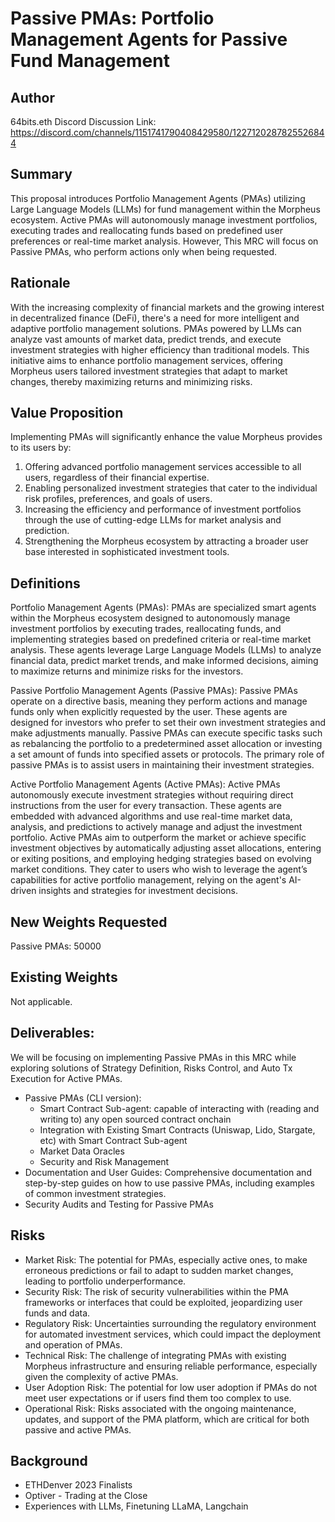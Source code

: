 # Passive PMAs: Portfolio Management Agents for Passive Fund Management

## Author
64bits.eth
Discord Discussion Link: https://discord.com/channels/1151741790408429580/1227120287825526844

## Summary
This proposal introduces Portfolio Management Agents (PMAs) utilizing Large Language Models (LLMs) for fund management within the Morpheus ecosystem. Active PMAs will autonomously manage investment portfolios, executing trades and reallocating funds based on predefined user preferences or real-time market analysis. However, This MRC will focus on Passive PMAs, who perform actions only when being requested. 

## Rationale
With the increasing complexity of financial markets and the growing interest in decentralized finance (DeFi), there's a need for more intelligent and adaptive portfolio management solutions. PMAs powered by LLMs can analyze vast amounts of market data, predict trends, and execute investment strategies with higher efficiency than traditional models. This initiative aims to enhance portfolio management services, offering Morpheus users tailored investment strategies that adapt to market changes, thereby maximizing returns and minimizing risks.

## Value Proposition
Implementing PMAs will significantly enhance the value Morpheus provides to its users by:

1. Offering advanced portfolio management services accessible to all users, regardless of their financial expertise.
2. Enabling personalized investment strategies that cater to the individual risk profiles, preferences, and goals of users.
3. Increasing the efficiency and performance of investment portfolios through the use of cutting-edge LLMs for market analysis and prediction.
4. Strengthening the Morpheus ecosystem by attracting a broader user base interested in sophisticated investment tools.

## Definitions
Portfolio Management Agents (PMAs): PMAs are specialized smart agents within the Morpheus ecosystem designed to autonomously manage investment portfolios by executing trades, reallocating funds, and implementing strategies based on predefined criteria or real-time market analysis. These agents leverage Large Language Models (LLMs) to analyze financial data, predict market trends, and make informed decisions, aiming to maximize returns and minimize risks for the investors.

Passive Portfolio Management Agents (Passive PMAs): Passive PMAs operate on a directive basis, meaning they perform actions and manage funds only when explicitly requested by the user. These agents are designed for investors who prefer to set their own investment strategies and make adjustments manually. Passive PMAs can execute specific tasks such as rebalancing the portfolio to a predetermined asset allocation or investing a set amount of funds into specified assets or protocols. The primary role of passive PMAs is to assist users in maintaining their investment strategies.

Active Portfolio Management Agents (Active PMAs): Active PMAs autonomously execute investment strategies without requiring direct instructions from the user for every transaction. These agents are embedded with advanced algorithms and use real-time market data, analysis, and predictions to actively manage and adjust the investment portfolio. Active PMAs aim to outperform the market or achieve specific investment objectives by automatically adjusting asset allocations, entering or exiting positions, and employing hedging strategies based on evolving market conditions. They cater to users who wish to leverage the agent’s capabilities for active portfolio management, relying on the agent's AI-driven insights and strategies for investment decisions.

## New Weights Requested
Passive PMAs: 50000

## Existing Weights
Not applicable.

## Deliverables:
We will be focusing on implementing Passive PMAs in this MRC while exploring solutions of Strategy Definition, Risks Control, and Auto Tx Execution for Active PMAs.

- Passive PMAs (CLI version):
  - Smart Contract Sub-agent: capable of interacting with (reading and writing to) any open sourced contract onchain
  - Integration with Existing Smart Contracts (Uniswap, Lido, Stargate, etc) with Smart Contract Sub-agent
  - Market Data Oracles
  - Security and Risk Management
- Documentation and User Guides: Comprehensive documentation and step-by-step guides on how to use passive PMAs, including examples of common investment strategies.
- Security Audits and Testing for Passive PMAs

## Risks
- Market Risk: The potential for PMAs, especially active ones, to make erroneous predictions or fail to adapt to sudden market changes, leading to portfolio underperformance.
- Security Risk: The risk of security vulnerabilities within the PMA frameworks or interfaces that could be exploited, jeopardizing user funds and data.
- Regulatory Risk: Uncertainties surrounding the regulatory environment for automated investment services, which could impact the deployment and operation of PMAs.
- Technical Risk: The challenge of integrating PMAs with existing Morpheus infrastructure and ensuring reliable performance, especially given the complexity of active PMAs.
- User Adoption Risk: The potential for low user adoption if PMAs do not meet user expectations or if users find them too complex to use.
- Operational Risk: Risks associated with the ongoing maintenance, updates, and support of the PMA platform, which are critical for both passive and active PMAs.

## Background
- ETHDenver 2023 Finalists
- Optiver - Trading at the Close
- Experiences with LLMs, Finetuning LLaMA, Langchain
